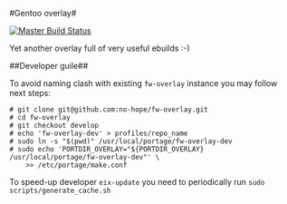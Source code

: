 #Gentoo overlay#

[![Master Build Status](https://travis-ci.org/no-hope/fw-overlay.svg?branch=master)](https://travis-ci.org/no-hope/fw-overlay)

Yet another overlay full of very useful ebuilds :-)

##Developer guile##

To avoid naming clash with existing `fw-overlay` instance you may follow next steps:

    # git clone git@github.com:no-hope/fw-overlay.git
    # cd fw-overlay
    # git checkout develop
    # echo 'fw-overlay-dev' > profiles/repo_name
    # sudo ln -s "$(pwd)" /usr/local/portage/fw-overlay-dev
    # sudo echo 'PORTDIR_OVERLAY="${PORTDIR_OVERLAY} /usr/local/portage/fw-overlay-dev"' \
        >> /etc/portage/make.conf

To speed-up developer `eix-update` you need to periodically run `sudo scripts/generate_cache.sh`
